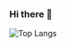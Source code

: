 ### Hi there 👋

 ![Top Langs](https://github-readme-stats.vercel.app/api/top-langs/?username=JustinH11235&hide=shell,css,html,ejs&langs_count=10&theme=tokyonight)

<!--
**JustinH11235/JustinH11235** is a ✨ _special_ ✨ repository because its `README.md` (this file) appears on your GitHub profile.

Here are some ideas to get you started:

- 🔭 I’m currently working on ...
- 🌱 I’m currently learning ...
- 👯 I’m looking to collaborate on ...
- 🤔 I’m looking for help with ...
- 💬 Ask me about ...
- 📫 How to reach me: ...
- 😄 Pronouns: ...
- ⚡ Fun fact: ...
-->
